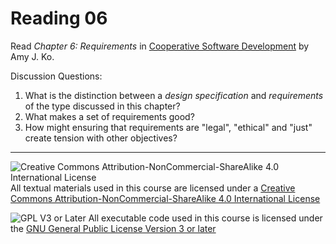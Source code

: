 # Reading 06

Read _Chapter 6: Requirements_ in [Cooperative Software Development](https://faculty.washington.edu/ajko/books/cooperative-software-development/) by Amy J. Ko.

Discussion Questions:

1. What is the distinction between a _design specification_ and _requirements_ of the type discussed in this chapter?
2. What makes a set of requirements good?
3. How might ensuring that requirements are "legal", "ethical" and "just" create tension with other objectives?

---

![Creative Commons Attribution-NonCommercial-ShareAlike 4.0 International License](https://i.creativecommons.org/l/by-nc-sa/4.0/88x31.png "Creative Commons Attribution-NonCommercial-ShareAlike 4.0 International License") All textual materials used in this course are licensed under a [Creative Commons Attribution-NonCommercial-ShareAlike 4.0 International License](http://creativecommons.org/licenses/by-nc-sa/4.0/)

![GPL V3 or Later](https://www.gnu.org/graphics/gplv3-or-later-sm.png "GPL V3 or later") All executable code used in this course is licensed under the [GNU General Public License Version 3 or later](https://www.gnu.org/licenses/gpl.txt)
